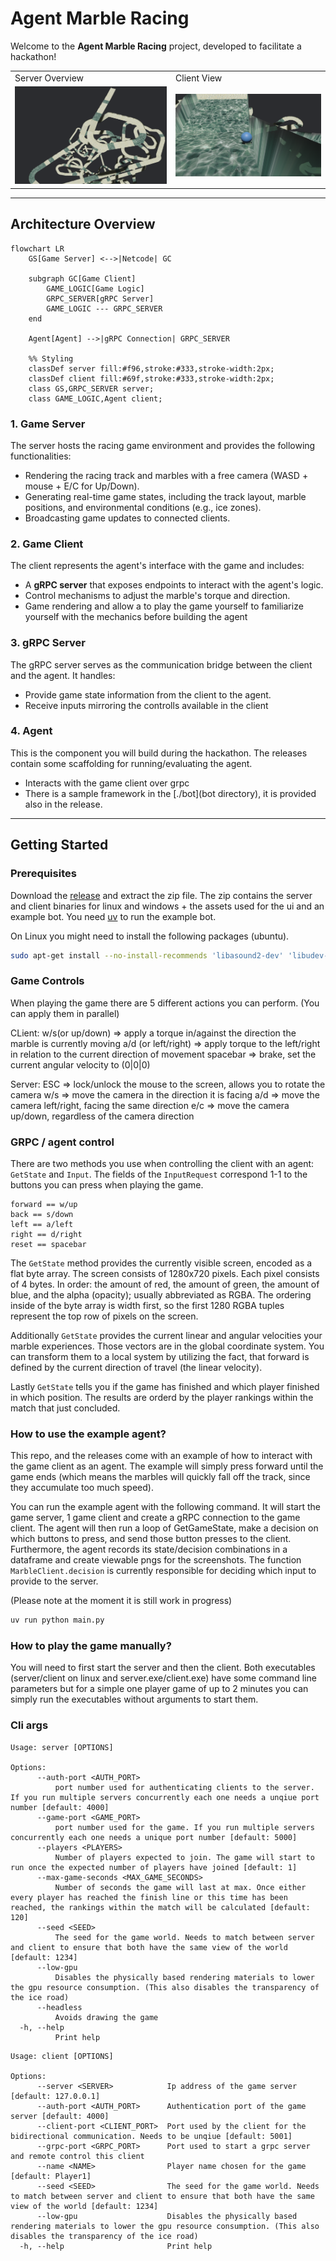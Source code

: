 # Agent Marble Racing

Welcome to the **Agent Marble Racing** project, developed to facilitate a hackathon!


<table>
  <tr>
    <td>Server Overview</td>
     <td>Client View</td>
  </tr>
  <tr>
    <td><img src="screenshots/server_screen.png" width=370></td>
    <td><img src="screenshots/client_screen.png" width=370></td>
  </tr>
 </table>

---

## Architecture Overview


```mermaid
flowchart LR
    GS[Game Server] <-->|Netcode| GC

    subgraph GC[Game Client]
        GAME_LOGIC[Game Logic]
        GRPC_SERVER[gRPC Server]
        GAME_LOGIC --- GRPC_SERVER
    end

    Agent[Agent] -->|gRPC Connection| GRPC_SERVER

    %% Styling
    classDef server fill:#f96,stroke:#333,stroke-width:2px;
    classDef client fill:#69f,stroke:#333,stroke-width:2px;
    class GS,GRPC_SERVER server;
    class GAME_LOGIC,Agent client;
 ```

### 1. **Game Server**
The server hosts the racing game environment and provides the following functionalities:
- Rendering the racing track and marbles with a free camera (WASD + mouse + E/C for Up/Down).
- Generating real-time game states, including the track layout, marble positions, and environmental conditions (e.g., ice zones).
- Broadcasting game updates to connected clients.

### 2. **Game Client**
The client represents the agent's interface with the game and includes:
- A **gRPC server** that exposes endpoints to interact with the agent's logic.
- Control mechanisms to adjust the marble's torque and direction.
- Game rendering and allow a to play the game yourself to familiarize yourself with the mechanics before building the agent

### 3. **gRPC Server**
The gRPC server serves as the communication bridge between the client and the agent. It handles:
- Provide game state information from the client to the agent.
- Receive inputs mirroring the controlls available in the client

### 4. **Agent**
This is the component you will build during the hackathon. The releases contain some scaffolding for running/evaluating the agent.
- Interacts with the game client over grpc
- There is a sample framework in the [./bot](bot directory), it is provided also in the release.

---

## Getting Started

### Prerequisites
Download the [release](https://github.com/julianbieber/hackathon_2/releases) and extract the zip file.
The zip contains the server and client binaries for linux and windows + the assets used for the ui and an example bot.
You need [uv](https://docs.astral.sh/uv/getting-started/installation/) to run the example bot.

On Linux you might need to install the following packages (ubuntu).

```bash
sudo apt-get install --no-install-recommends 'libasound2-dev' 'libudev-dev' 'libwayland-dev' 'libxkbcommon-dev' 'protobuf-compiler'
```

### Game Controls
When playing the game there are 5 different actions you can perform. (You can apply them in parallel)

CLient:
w/s(or up/down) => apply a torque in/against the direction the marble is currently moving
a/d (or left/right) => apply torque to the left/right in relation to the current direction of movement
spacebar => brake, set the current angular velocity to (0|0|0)

Server:
ESC => lock/unlock the mouse to the screen, allows you to rotate the camera 
w/s => move the camera in the direction it is facing
a/d => move the camera left/right, facing the same direction
e/c => move the camera up/down, regardless of the camera direction

### GRPC / agent control
There are two methods you use when controlling the client with an agent: `GetState` and `Input`.
The fields of the `InputRequest` correspond 1-1 to the buttons you can press when playing the game.
```
forward == w/up
back == s/down
left == a/left
right == d/right
reset == spacebar
```

The `GetState` method provides the currently visible screen, encoded as a flat byte array.
The screen consists of 1280x720 pixels. Each pixel consists of 4 bytes. In order: the amount of red, the amount of green, the amount of blue, and the alpha (opacity); usually abbreviated as RGBA.
The ordering inside of the byte array is width first, so the first 1280 RGBA tuples represent the top row of pixels on the screen.

Additionally `GetState` provides the current linear and angular velocities your marble experiences.
Those vectors are in the global coordinate system. You can transform them to a local system by utilizing the fact, that forward is defined by the current direction of travel (the linear velocity).

Lastly `GetState` tells you if the game has finished and which player finished in which position. The results are orderd by the player rankings within the match that just concluded.


### How to use the example agent?
This repo, and the releases come with an example of how to interact with the game client as an agent.
The example will simply press forward until the game ends (which means the marbles will quickly fall off the track, since they accumulate too much speed).

You can run the example agent with the following command.
It will start the game server, 1 game client and create a gRPC connection to the game client.
The agent will then run a loop of GetGameState, make a decision on which buttons to press, and send those button presses to the client.
Furthermore, the agent records its state/decision combinations in a dataframe and create viewable pngs for the screenshots.
The function `MarbleClient.decision` is currently responsible for deciding which input to provide to the server.


(Please note at the moment it is still work in progress) 
```bash
uv run python main.py
```

### How to play the game manually?
You will need to first start the server and then the client.
Both executables (server/client on linux and server.exe/client.exe) have some command line parameters but for a simple one player game of up to 2 minutes you can simply run the executables without arguments to start them.



### Cli args
```
Usage: server [OPTIONS]

Options:
      --auth-port <AUTH_PORT>
          port number used for authenticating clients to the server. If you run multiple servers concurrently each one needs a unqiue port number [default: 4000]
      --game-port <GAME_PORT>
          port number used for the game. If you run multiple servers concurrently each one needs a unique port number [default: 5000]
      --players <PLAYERS>
          Number of players expected to join. The game will start to run once the expected number of players have joined [default: 1]
      --max-game-seconds <MAX_GAME_SECONDS>
          Number of seconds the game will last at max. Once either every player has reached the finish line or this time has been reached, the rankings within the match will be calculated [default: 120]
      --seed <SEED>
          The seed for the game world. Needs to match between server and client to ensure that both have the same view of the world [default: 1234]
      --low-gpu
          Disables the physically based rendering materials to lower the gpu resource consumption. (This also disables the transparency of the ice road)
      --headless
          Avoids drawing the game
  -h, --help
          Print help
```

```
Usage: client [OPTIONS]

Options:
      --server <SERVER>            Ip address of the game server [default: 127.0.0.1]
      --auth-port <AUTH_PORT>      Authentication port of the game server [default: 4000]
      --client-port <CLIENT_PORT>  Port used by the client for the bidirectional communication. Needs to be unqiue [default: 5001]
      --grpc-port <GRPC_PORT>      Port used to start a grpc server and remote control this client
      --name <NAME>                Player name chosen for the game [default: Player1]
      --seed <SEED>                The seed for the game world. Needs to match between server and client to ensure that both have the same view of the world [default: 1234]
      --low-gpu                    Disables the physically based rendering materials to lower the gpu resource consumption. (This also disables the transparency of the ice road)
  -h, --help                       Print help
```


